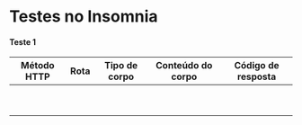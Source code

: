 # Testes no Insomnia

#### Teste 1

| Método HTTP | Rota | Tipo de corpo | Conteúdo do corpo | Código de resposta |
|-------------|------|---------------|-------------------|--------------------|
|             |      |               |                   |                    |
|             |      |               |                   |                    |
|             |      |               |                   |                    |
|             |      |               |                   |                    |
|             |      |               |                   |                    |
|             |      |               |                   |                    |
|             |      |               |                   |                    |
|             |      |               |                   |                    |
|             |      |               |                   |                    |

